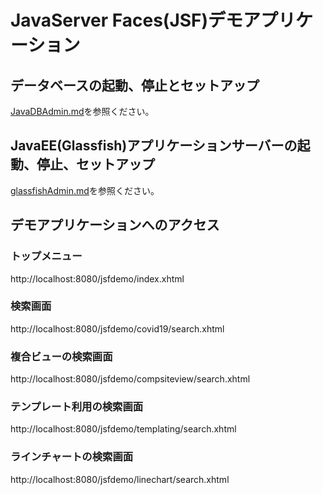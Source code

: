 # JavaServer Faces(JSF)デモアプリケーション

## データベースの起動、停止とセットアップ
[JavaDBAdmin.md](JavaDBAdmin.md)を参照ください。

## JavaEE(Glassfish)アプリケーションサーバーの起動、停止、セットアップ
[glassfishAdmin.md](glassfishAdmin.md)を参照ください。

## デモアプリケーションへのアクセス
### トップメニュー
http://localhost:8080/jsfdemo/index.xhtml
### 検索画面
http://localhost:8080/jsfdemo/covid19/search.xhtml
### 複合ビューの検索画面
http://localhost:8080/jsfdemo/compsiteview/search.xhtml
### テンプレート利用の検索画面
http://localhost:8080/jsfdemo/templating/search.xhtml
### ラインチャートの検索画面
http://localhost:8080/jsfdemo/linechart/search.xhtml
